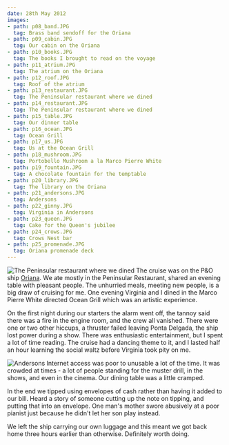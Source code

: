 ```yaml
---
date: 28th May 2012
images:
- path: p08_band.JPG
  tag: Brass band sendoff for the Oriana
- path: p09_cabin.JPG
  tag: Our cabin on the Oriana
- path: p10_books.JPG
  tag: The books I brought to read on the voyage
- path: p11_atrium.JPG
  tag: The atrium on the Oriana
- path: p12_roof.JPG
  tag: Roof of the atrium
- path: p13_restaurant.JPG
  tag: The Peninsular restaurant where we dined
- path: p14_restaurant.JPG
  tag: The Peninsular restaurant where we dined
- path: p15_table.JPG
  tag: Our dinner table
- path: p16_ocean.JPG
  tag: Ocean Grill
- path: p17_us.JPG
  tag: Us at the Ocean Grill
- path: p18_mushroom.JPG
  tag: Portobello Mushroom a la Marco Pierre White
- path: p19_fountain.JPG
  tag: A chocolate fountain for the temptable
- path: p20_library.JPG
  tag: The library on the Oriana
- path: p21_andersons.JPG
  tag: Andersons
- path: p22_ginny.JPG
  tag: Virginia in Andersons
- path: p23_queen.JPG
  tag: Cake for the Queen's jubilee
- path: p24_crows.JPG
  tag: Crows Nest bar
- path: p25_promenade.JPG
  tag: Oriana promenade deck
---
```

![The Peninsular restaurant where we dined](p13_restaurant.JPG)
The cruise was on the P&O ship
[Oriana](https://www.pocruises.com/cruise-ships/oriana/).
We ate mostly in the
Peninsular Restaurant, shared an evening table with pleasant
people.  The unhurried meals, meeting new people, is a big draw of
cruising for me.  One evening Virginia and I dined in the Marco
Pierre White directed Ocean Grill which was an artistic experience.

On the first night during our starters the alarm went off, the
tannoy said there was a fire in the engine room, and the crew all
vanished.  There were one or two other hiccups, a thruster failed
leaving Ponta Delgada, the ship lost power during a show.  There
was enthusiastic entertainment, but I spent a lot of time reading.
The cruise had a dancing theme to it, and I lasted half an hour
learning the social waltz before Virginia took pity on me.

![Andersons](p21_andersons.JPG)
Internet access was poor to unusable a lot of the time.  It was
crowded at times - a lot of people standing for the muster drill,
in the shows, and even in the cinema.  Our dining table was a
little cramped.

In the end we tipped using envelopes of cash rather than having it
added to our bill.  Heard a story of someone cutting up the note on
tipping, and putting that into an envelope.  One man's mother swore
abusively at a poor pianist just because he didn't let her son play
instead.

We left the ship carrying our own luggage and this meant we got
back home three hours earlier than otherwise.  Definitely worth
doing.
